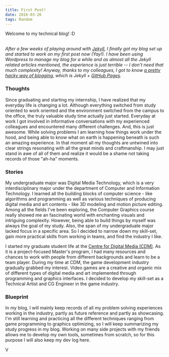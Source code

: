 ```yaml
---
title: First Post!
date: 2016-03-26
tags: Random
---
```

Welcome to my technical blog! :D
<br />
<br />
<!-- My name is [Victor Li]({{ site.url }}/about/) and I am a Technical Artist and CG Engineer based in Vancouver. -->
_After a few weeks of playing around with [Jekyll](https://jekyllrb.com/), I finally got my blog set up and started to work on my first post now (Yay!). I have been using Wordpress to manage my blog for a while and as almost all the Jekyll related articles mentioned, the experience is just terrible -- I don't need that much complexity! Anyway, thanks to my colleagues, I got to know [a pretty hacky way of blogging](http://tom.preston-werner.com/2008/11/17/blogging-like-a-hacker.html), which is Jekyll + [GitHub Pages](https://pages.github.com/)._

### Thoughts
Since graduating and starting my internship, I have realized that my everyday life is changing a lot. Although everything switched from study oriented to work oriented and the environment switched from the campus to the office, the truly valuable study time actually just started. Everyday at work I got involved in informative conversations with my experienced colleagues and encountered many different challenges. And, this is just awesome. While solving problems I am learning how things work under the hood, and being able to know what on earth is happening beneath is such an amazing experience. In that moment all my thoughts are untwined into clear strings resonating with all the great minds and craftmanship. I may just stand in awe of all of them and realize it would be a shame not taking records of those "ah-ha" moments.

### Stories
My undergraduate major was Digital Media Technology, which is a very interdisciplinary major under the department of Computer and Information Technology. I learned all the building blocks of computer science - like algorithms and programming as well as various techniques of producing digital media and art contents - like 3D modeling and motion picture editing. Among all the fields I've been exploring, the Computer Graphics course really showed me an fascinating world with enchanting visuals and intriguing complexity. However, being able to build things by myself was always the goal of my study. Also, the span of my undergraduate major lacked focus in a specific area. So I decided to narrow down my skill-set, gain more practical skills from working in teams, and find the industry I like.

I started my graduate student life at the [Centre for Digital Media (CDM)](http://thecdm.ca). As it is a project-focused Master's program, I had  many resources and chances to work with people from different backgrounds and learn to be a team player. During my time at CDM, the game development industry gradually grabbed my interest. Video games are a creative and organic mix of different types of digital media and art implemented through programming and graphics interfaces. I decided to develop my skill-set as a Technical Artist and CG Engineer in the game industry.

### Blueprint
In my blog, I will mainly keep records of all my problem solving experiences working in the industry, partly as future reference and partly as showcasing. I'm still learning and practicing all the different techniques ranging from game programming to graphics optimizing, so I will keep summarizing my study progress in my blog. Working on many side projects with my friends allows me to develop my own tools, sometimes from scratch, so for this purpose I will also keep my dev log here.

V
